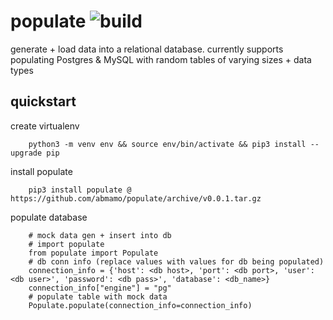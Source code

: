 # populate ![build](https://github.com/abmamo/populate/workflows/build/badge.svg?branch=main)
generate + load data into a relational database. currently supports populating Postgres & MySQL
with random tables of varying sizes + data types

## quickstart
create virtualenv
```
    python3 -m venv env && source env/bin/activate && pip3 install --upgrade pip
```
install populate
```
    pip3 install populate @ https://github.com/abmamo/populate/archive/v0.0.1.tar.gz
```
populate database
```
    # mock data gen + insert into db
    # import populate
    from populate import Populate
    # db conn info (replace values with values for db being populated)
    connection_info = {'host': <db host>, 'port': <db port>, 'user': <db user>', 'password': <db pass>', 'database': <db_name>}
    connection_info["engine"] = "pg"
    # populate table with mock data
    Populate.populate(connection_info=connection_info)
```